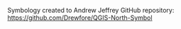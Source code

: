 Symbology created to Andrew Jeffrey
GitHub repository: https://github.com/Drewfore/QGIS-North-Symbol
